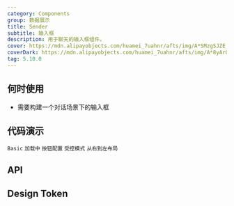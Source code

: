 ```yaml
---
category: Components
group: 数据展示
title: Sender
subtitle: 输入框
description: 用于聊天的输入框组件。
cover: https://mdn.alipayobjects.com/huamei_7uahnr/afts/img/A*SMzgSJZE_AwAAAAAAAAAAAAADrJ8AQ/original
coverDark: https://mdn.alipayobjects.com/huamei_7uahnr/afts/img/A*8yArQ43EGccAAAAAAAAAAAAADrJ8AQ/original
tag: 5.10.0
---
```


## 何时使用

- 需要构建一个对话场景下的输入框

## 代码演示

<!-- prettier-ignore -->
<code src="./demo/basic.tsx">Basic</code>
<code src="./demo/loading.tsx">加载中</code>
<code src="./demo/actions.tsx">按钮配置</code>
<code src="./demo/controlled.tsx">受控模式</code>
<code src="./demo/rtl.tsx">从右到左布局</code>

## API

## Design Token

